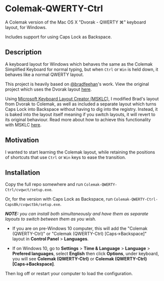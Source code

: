 Colemak-QWERTY-Ctrl
===================

A Colemak version of the Mac OS X "Dvorak - QWERTY ⌘" keyboard layout, for Windows.

Includes support for using Caps Lock as Backspace.


Description
-----------

A keyboard layout for Windows which behaves the same as the Colemak
Simplified Keyboard for normal typing, but when `Ctrl` or `Win` is held down, it
behaves like a normal QWERTY layout. 

This project is heavily based on [@bradfeehan][1]'s work. View the original project which uses the Dvorak layout [here][2].

Using [Microsoft Keyboard Layout Creator (MSKLC)][3], I modified Brad's layout from Dvorak to Colemak, as well as included a separate layout which turns Caps Lock into Backspace without having to dig into the registry. Instead, it is baked into the layout itself meaning if you switch layouts, it will revert to its original behaviour. Read more about how to achieve this functionality with MSKLC [here][4].


Motivation
----------

I wanted to start learning the Colemak layout, while retaining the positions of shortcuts that use `Ctrl` or `Win` keys to ease the transition.


Installation
------------

Copy the full repo somewhere and run `Colemak-QWERTY-Ctrl/cvqwct/setup.exe`.

Or, for the version with Caps Lock as Backspace, run `Colemak-QWERTY-Ctrl-CapsBk/cvqwctbk/setup.exe`.


_**NOTE:** you can install both simultaneously and have them as separate layouts to switch between them as you wish._

- If you are on pre-Windows 10 computer, this will add the "Colemak (QWERTY-Ctrl)" or "Colemak (QWERTY-Ctrl) [Caps->Backspace]" layout in **Control Panel** >
  **Languages**.
  
- If on Windows 10, go to **Settings** > **Time & Language** >
  **Language** > **Prefered languages**, select **English** then click
  **Options**, under keyboard, you will see
  **Colemak (QWERTY-Ctrl)** or **Colemak (QWERTY-Ctrl) [Caps->Backspace]**.

Then log off or restart your computer to load the configuration.

[1]: <https://github.com/bradfeehan>
[2]: <https://github.com/bradfeehan/Dvorak-QWERTY-Ctrl>
[3]: <https://www.microsoft.com/en-us/download/details.aspx?id=102134>
[4]: <https://forum.colemak.com/topic/870-hacked-msklc-to-enable-remapping-capslock/>
